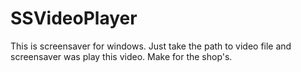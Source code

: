 SSVideoPlayer
=============
This is screensaver for windows. Just take the path to video file and screensaver was play this video. 
Make for the shop's.